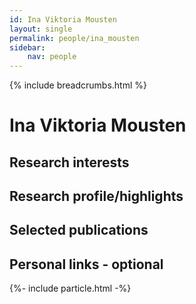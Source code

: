 ```yaml
---
id: Ina Viktoria Mousten
layout: single
permalink: people/ina_mousten
sidebar:
    nav: people
---
```

{% include breadcrumbs.html %}
<br>

# Ina Viktoria Mousten


## Research interests


## Research profile/highlights

## Selected publications

## Personal links - optional


<script></script>
{%- include particle.html -%}


<div class="imageright" id="particles-js"></div>
<div id="particles-js1" class="imageleft"></div>  